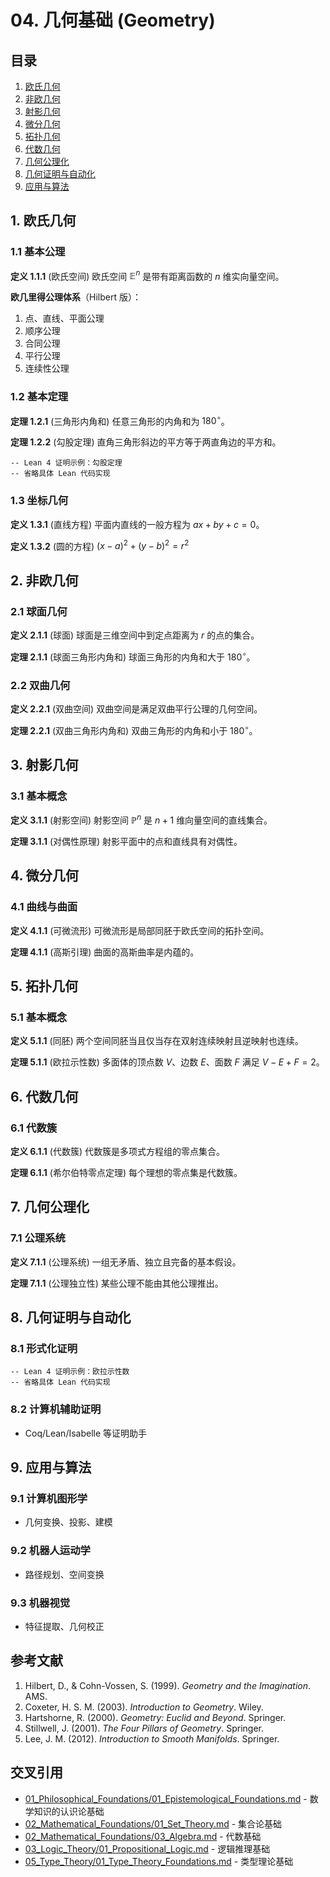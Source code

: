 # 04. 几何基础 (Geometry)

## 目录

1. [欧氏几何](#1-欧氏几何)
2. [非欧几何](#2-非欧几何)
3. [射影几何](#3-射影几何)
4. [微分几何](#4-微分几何)
5. [拓扑几何](#5-拓扑几何)
6. [代数几何](#6-代数几何)
7. [几何公理化](#7-几何公理化)
8. [几何证明与自动化](#8-几何证明与自动化)
9. [应用与算法](#9-应用与算法)

## 1. 欧氏几何

### 1.1 基本公理

**定义 1.1.1** (欧氏空间)
欧氏空间 $\mathbb{E}^n$ 是带有距离函数的 $n$ 维实向量空间。

**欧几里得公理体系**（Hilbert 版）：

1. 点、直线、平面公理
2. 顺序公理
3. 合同公理
4. 平行公理
5. 连续性公理

### 1.2 基本定理

**定理 1.2.1** (三角形内角和)
任意三角形的内角和为 $180^\circ$。

**定理 1.2.2** (勾股定理)
直角三角形斜边的平方等于两直角边的平方和。

```lean
-- Lean 4 证明示例：勾股定理
-- 省略具体 Lean 代码实现
```

### 1.3 坐标几何

**定义 1.3.1** (直线方程)
平面内直线的一般方程为 $ax + by + c = 0$。

**定义 1.3.2** (圆的方程)
$(x - a)^2 + (y - b)^2 = r^2$

## 2. 非欧几何

### 2.1 球面几何

**定义 2.1.1** (球面)
球面是三维空间中到定点距离为 $r$ 的点的集合。

**定理 2.1.1** (球面三角形内角和)
球面三角形的内角和大于 $180^\circ$。

### 2.2 双曲几何

**定义 2.2.1** (双曲空间)
双曲空间是满足双曲平行公理的几何空间。

**定理 2.2.1** (双曲三角形内角和)
双曲三角形的内角和小于 $180^\circ$。

## 3. 射影几何

### 3.1 基本概念

**定义 3.1.1** (射影空间)
射影空间 $\mathbb{P}^n$ 是 $n+1$ 维向量空间的直线集合。

**定理 3.1.1** (对偶性原理)
射影平面中的点和直线具有对偶性。

## 4. 微分几何

### 4.1 曲线与曲面

**定义 4.1.1** (可微流形)
可微流形是局部同胚于欧氏空间的拓扑空间。

**定理 4.1.1** (高斯引理)
曲面的高斯曲率是内蕴的。

## 5. 拓扑几何

### 5.1 基本概念

**定义 5.1.1** (同胚)
两个空间同胚当且仅当存在双射连续映射且逆映射也连续。

**定理 5.1.1** (欧拉示性数)
多面体的顶点数 $V$、边数 $E$、面数 $F$ 满足 $V - E + F = 2$。

## 6. 代数几何

### 6.1 代数簇

**定义 6.1.1** (代数簇)
代数簇是多项式方程组的零点集合。

**定理 6.1.1** (希尔伯特零点定理)
每个理想的零点集是代数簇。

## 7. 几何公理化

### 7.1 公理系统

**定义 7.1.1** (公理系统)
一组无矛盾、独立且完备的基本假设。

**定理 7.1.1** (公理独立性)
某些公理不能由其他公理推出。

## 8. 几何证明与自动化

### 8.1 形式化证明

```lean
-- Lean 4 证明示例：欧拉示性数
-- 省略具体 Lean 代码实现
```

### 8.2 计算机辅助证明

- Coq/Lean/Isabelle 等证明助手

## 9. 应用与算法

### 9.1 计算机图形学

- 几何变换、投影、建模

### 9.2 机器人运动学

- 路径规划、空间变换

### 9.3 机器视觉

- 特征提取、几何校正

## 参考文献

1. Hilbert, D., & Cohn-Vossen, S. (1999). *Geometry and the Imagination*. AMS.
2. Coxeter, H. S. M. (2003). *Introduction to Geometry*. Wiley.
3. Hartshorne, R. (2000). *Geometry: Euclid and Beyond*. Springer.
4. Stillwell, J. (2001). *The Four Pillars of Geometry*. Springer.
5. Lee, J. M. (2012). *Introduction to Smooth Manifolds*. Springer.

## 交叉引用

- [01_Philosophical_Foundations/01_Epistemological_Foundations.md](../01_Philosophical_Foundations/01_Epistemological_Foundations.md) - 数学知识的认识论基础
- [02_Mathematical_Foundations/01_Set_Theory.md](01_Set_Theory.md) - 集合论基础
- [02_Mathematical_Foundations/03_Algebra.md](03_Algebra.md) - 代数基础
- [03_Logic_Theory/01_Propositional_Logic.md](../03_Logic_Theory/01_Propositional_Logic.md) - 逻辑推理基础
- [05_Type_Theory/01_Type_Theory_Foundations.md](../05_Type_Theory/01_Type_Theory_Foundations.md) - 类型理论基础
